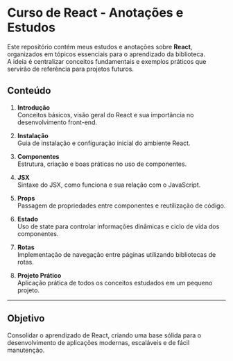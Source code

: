 # Curso de React - Anotações e Estudos

Este repositório contém meus estudos e anotações sobre **React**, organizados em tópicos essenciais para o aprendizado da biblioteca.  
A ideia é centralizar conceitos fundamentais e exemplos práticos que servirão de referência para projetos futuros.

## Conteúdo

1. **Introdução**  
   Conceitos básicos, visão geral do React e sua importância no desenvolvimento front-end.

2. **Instalação**  
   Guia de instalação e configuração inicial do ambiente React.

3. **Componentes**  
   Estrutura, criação e boas práticas no uso de componentes.

4. **JSX**  
   Sintaxe do JSX, como funciona e sua relação com o JavaScript.

5. **Props**  
   Passagem de propriedades entre componentes e reutilização de código.

6. **Estado**  
   Uso de state para controlar informações dinâmicas e ciclo de vida dos componentes.

7. **Rotas**  
   Implementação de navegação entre páginas utilizando bibliotecas de rotas.

8. **Projeto Prático**  
   Aplicação prática de todos os conceitos estudados em um pequeno projeto.

---

## Objetivo

Consolidar o aprendizado de React, criando uma base sólida para o desenvolvimento de aplicações modernas, escaláveis e de fácil manutenção.
